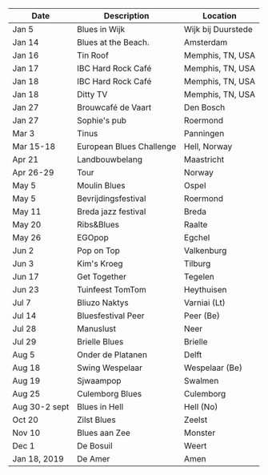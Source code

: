 <!-- Table -->
<div class="table-wrapper">
	<table>
		<thead>
			<tr>
				<th>Date</th>
				<th>Description</th>
				<th>Location</th>
			</tr>
		</thead>
		<tbody>
			<tr>
				<td>Jan 5</td>
				<td>Blues in Wijk</td>
				<td>Wijk bij Duurstede</td>
			</tr>
			<tr>
				<td>Jan 14</td>
				<td>Blues at the Beach.</td>
				<td>Amsterdam</td>
			</tr>
			<tr>
				<td>Jan 16</td>
				<td>Tin Roof</td>
				<td>Memphis, TN, USA</td>
			</tr>
			<tr>
				<td>Jan 17</td>
				<td>IBC Hard Rock Café</td>
				<td>Memphis, TN, USA</td>
			</tr>
			<tr>
				<td>Jan 18</td>
				<td>IBC Hard Rock Café</td>
				<td>Memphis, TN, USA</td>
			</tr>
			<tr>
				<td>Jan 18</td>
				<td>Ditty TV</td>
				<td>Memphis, TN, USA</td>
			</tr>
			<tr>
				<td>Jan 27</td>
				<td>Brouwcafé de Vaart</td>
				<td>Den Bosch</td>
			</tr>
			<tr>
				<td>Jan 27</td>
				<td>Sophie's pub</td>
				<td>Roermond</td>
			</tr>
			<tr>
				<td>Mar 3</td>
				<td>Tinus</td>
				<td>Panningen</td>
			</tr>
			<tr>
				<td>Mar 15-18</td>
				<td>European Blues Challenge</td>
				<td>Hell, Norway</td>
			</tr>
			<tr>
				<td>Apr 21</td>
				<td>Landbouwbelang</td>
				<td>Maastricht</td>
			</tr>
			<tr>
				<td>Apr 26-29</td>
				<td>Tour</td>
				<td>Norway</td>
			</tr>
			<tr id="view">
				<td>May 5</td>
				<td>Moulin Blues</td>
				<td>Ospel</td>
			</tr>
			<tr>
				<td>May 5</td>
				<td>Bevrijdingsfestival</td>
				<td>Roermond</td>
			</tr>
			<tr>
				<td>May 11</td>
				<td>Breda jazz festival</td>
				<td>Breda</td>
			</tr>
			<tr>
				<td>May 20</td>
				<td>Ribs&Blues</td>
				<td>Raalte</td>
			</tr>
			<tr>
				<td>May 26</td>
				<td>EGOpop</td>
				<td>Egchel</td>
			</tr>
			<tr>
				<td>Jun 2</td>
				<td>Pop on Top</td>
				<td>Valkenburg</td>
			</tr>
			<tr>
				<td>Jun 3</td>
				<td>Kim's Kroeg</td>
				<td>Tilburg</td>
			</tr>
			<tr>
				<td>Jun 17</td>
				<td>Get Together</td>
				<td>Tegelen</td>
			</tr>
			<tr>
				<td>Jun 23</td>
				<td>Tuinfeest TomTom</td>
				<td>Heythuisen</td>
			</tr>
			<tr>
				<td>Jul 7</td>
				<td>Bliuzo Naktys</td>
				<td>Varniai (Lt)</td>
			</tr>
			<tr>
				<td>Jul 14</td>
				<td>Bluesfestival Peer</td>
				<td>Peer (Be)</td>
			</tr>
			<tr>
				<td>Jul 28</td>
				<td>Manuslust</td>
				<td>Neer</td>
			</tr>
			<tr>
				<td>Jul 29</td>
				<td>Brielle Blues</td>
				<td>Brielle</td>
			</tr>
			<tr>
				<td>Aug 5</td>
				<td>Onder de Platanen</td>
				<td>Delft</td>
			</tr>
			<tr>
				<td>Aug 18</td>
				<td>Swing Wespelaar</td>
				<td>Wespelaar (Be)</td>
			</tr>
			<tr>
				<td>Aug 19</td>
				<td>Sjwaampop</td>
				<td>Swalmen</td>
			</tr>
			<tr>
				<td>Aug 25</td>
				<td>Culemborg Blues</td>
				<td>Culemborg</td>
			</tr>
			<tr>
				<td>Aug 30-2 sept</td>
				<td>Blues in Hell</td>
				<td>Hell (No)</td>
			</tr>
			<tr>
				<td>Oct 20</td>
				<td>Zilst Blues</td>
				<td>Zeelst</td>
			</tr>
			<tr>
				<td>Nov 10</td>
				<td>Blues aan Zee</td>
				<td>Monster</td>
			</tr>
			<tr>
				<td>Dec 1</td>
				<td>De Bosuil</td>
				<td>Weert</td>
			</tr>
			<tr>
				<td>Jan 18, 2019</td>
				<td>De Amer</td>
				<td>Amen</td>
			</tr>
		</tbody>
	</table>
</div>
